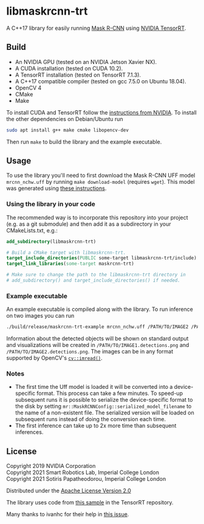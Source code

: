 # libmaskrcnn-trt

A C++17 library for easily running
[Mask R-CNN](https://arxiv.org/abs/1703.06870v3) using
[NVIDIA TensorRT](https://developer.nvidia.com/tensorrt).



## Build

- An NVIDIA GPU (tested on an NVIDIA Jetson Xavier NX).
- A CUDA installation (tested on CUDA 10.2).
- A TensorRT installation (tested on TensorRT 7.1.3).
- A C++17 compatible compiler (tested on gcc 7.5.0 on Ubuntu 18.04).
- OpenCV 4
- CMake
- Make

To install CUDA and TensorRT follow the
[instructions from NVIDIA](https://docs.nvidia.com/deeplearning/tensorrt/install-guide/index.html).
To install the other dependencies on Debian/Ubuntu run

``` sh
sudo apt install g++ make cmake libopencv-dev
```

Then run `make` to build the library and the example executable.



## Usage

To use the library you'll need to first download the Mask R-CNN UFF model
`mrcnn_nchw.uff` by running `make download-model` (requires `wget`). This model
was generated using
[these instructions](https://github.com/NVIDIA/TensorRT/tree/master/samples/opensource/sampleUffMaskRCNN#generating-uff-model).

### Using the library in your code

The recommended way is to incorporate this repository into your project (e.g. as
a git submodule) and then add it as a subdirectory in your CMakeLists.txt, e.g.:

``` cmake
add_subdirectory(libmaskrcnn-trt)

# Build a CMake target with libmaskrcnn-trt.
target_include_directories(PUBLIC some-target libmaskrcnn-trt/include)
target_link_libraries(some-target maskrcnn-trt)

# Make sure to change the path to the libmaskrcnn-trt directory in
# add_subdirectory() and target_include_directories() if needed.
```

### Example executable

An example executable is compiled along with the library. To run inference on
two images you can run

``` sh
./build/release/maskrcnn-trt-example mrcnn_nchw.uff /PATH/TO/IMAGE2 /PATH/TO/IMAGE2
```

Information about the detected objects will be shown on standard output and
visualizations will be created in `/PATH/TO/IMAGE1.detections.png` and
`/PATH/TO/IMAGE2.detections.png`. The images can be in any format supported by
OpenCV's
[`cv::imread()`](https://docs.opencv.org/master/d4/da8/group__imgcodecs.html#ga288b8b3da0892bd651fce07b3bbd3a56).

### Notes

- The first time the Uff model is loaded it will be converted into a
  device-specific format. This process can take a few minutes. To speed-up
  subsequent runs it is possible to serialize the device-specific format to the
  disk by setting `mr::MaskRCNNConfig::serialized_model_filename` to the name of
  a non-existent file. The serialized version will be loaded on subsequent runs
  instead of doing the conversion each time.
- The first inference can take up to 2x more time than subsequent inferences.



## License

Copyright 2019 NVIDIA Corporation<br>
Copyright 2021 Smart Robotics Lab, Imperial College London<br>
Copyright 2021 Sotiris Papatheodorou, Imperial College London<br>

Distributed under the [Apache License Version 2.0](LICENSES/Apache-2.0.txt)

The library uses code from
[this sample](https://github.com/NVIDIA/TensorRT/tree/master/samples/opensource/sampleUffMaskRCNN)
in the TensorRT repository.

Many thanks to ivanhc for their help in
[this issue](https://github.com/NVIDIA/TensorRT/issues/490).

